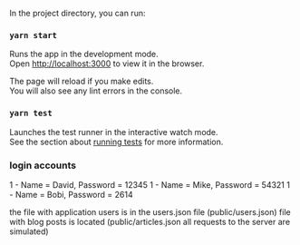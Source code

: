 In the project directory, you can run:

### `yarn start`

Runs the app in the development mode.\
Open [http://localhost:3000](http://localhost:3000) to view it in the browser.

The page will reload if you make edits.\
You will also see any lint errors in the console.

### `yarn test`

Launches the test runner in the interactive watch mode.\
See the section about [running tests](https://facebook.github.io/create-react-app/docs/running-tests) for more information.


### login accounts
1 - Name = David, Password = 12345
1 - Name = Mike, Password = 54321
1 - Name = Bobi, Password = 2614

the file with application users is in the users.json file (public/users.json)
file with blog posts is located (public/articles.json
all requests to the server are simulated)